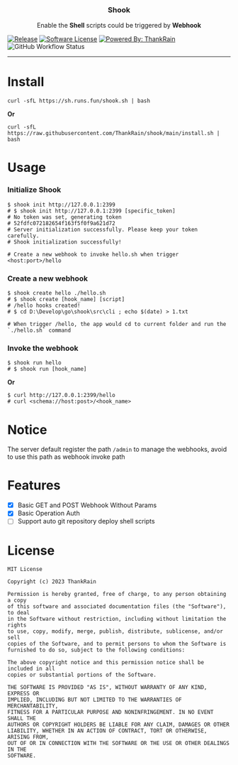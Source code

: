 <p align="center">
  <h3 align="center">Shook</h3>
<p align="center">Enable the <strong>Shell</strong> scripts could be triggered by <strong>Webhook</strong></p>
</p>

[![Release](https://img.shields.io/github/release/thankrain/shook.svg?style=for-the-badge)](https://github.com/thankrain/shook/releases/latest)
[![Software License](https://img.shields.io/badge/license-MIT-brightgreen.svg?style=for-the-badge)](/LICENSE)
[![Powered By: ThankRain](https://img.shields.io/badge/powered%20by-thankrain-red.svg?style=for-the-badge)](https://github.com/thankrain)
![GitHub Workflow Status](https://img.shields.io/github/actions/workflow/status/thankrain/shook/release.yml?style=for-the-badge)


---

# Install

```shell
curl -sfL https://sh.runs.fun/shook.sh | bash
```

**Or**

```shell
curl -sfL https://raw.githubusercontent.com/ThankRain/shook/main/install.sh | bash
```

# Usage

### Initialize Shook

```shell
$ shook init http://127.0.0.1:2399
# $ shook init http://127.0.0.1:2399 [specific_token]
# No token was set, generating token
# 52fdfc072182654f163f5f0f9a621d72
# Server initialization successfully. Please keep your token carefully.
# Shook initialization successfully!

# Create a new webhook to invoke hello.sh when trigger <host:port>/hello
```

### Create a new webhook

```shell
$ shook create hello ./hello.sh
# $ shook create [hook_name] [script]
# /hello hooks created!
# $ cd D:\Develop\go\shook\src\cli ; echo $(date) > 1.txt

# When trigger /hello, the app would cd to current folder and run the `./hello.sh` command 
```

### Invoke the webhook

```shell
$ shook run hello
# $ shook run [hook_name]
```

**Or**

```shell
$ curl http://127.0.0.1:2399/hello
# curl <schema://host:post>/<hook_name>
```

# Notice

The server default register the path `/admin` to manage the webhooks, avoid to use this path as webhook invoke path

# Features

- [x] Basic GET and POST Webhook Without Params
- [x] Basic Operation Auth
- [ ] Support auto git repository deploy shell scripts

# License

```text
MIT License

Copyright (c) 2023 ThankRain

Permission is hereby granted, free of charge, to any person obtaining a copy
of this software and associated documentation files (the "Software"), to deal
in the Software without restriction, including without limitation the rights
to use, copy, modify, merge, publish, distribute, sublicense, and/or sell
copies of the Software, and to permit persons to whom the Software is
furnished to do so, subject to the following conditions:

The above copyright notice and this permission notice shall be included in all
copies or substantial portions of the Software.

THE SOFTWARE IS PROVIDED "AS IS", WITHOUT WARRANTY OF ANY KIND, EXPRESS OR
IMPLIED, INCLUDING BUT NOT LIMITED TO THE WARRANTIES OF MERCHANTABILITY,
FITNESS FOR A PARTICULAR PURPOSE AND NONINFRINGEMENT. IN NO EVENT SHALL THE
AUTHORS OR COPYRIGHT HOLDERS BE LIABLE FOR ANY CLAIM, DAMAGES OR OTHER
LIABILITY, WHETHER IN AN ACTION OF CONTRACT, TORT OR OTHERWISE, ARISING FROM,
OUT OF OR IN CONNECTION WITH THE SOFTWARE OR THE USE OR OTHER DEALINGS IN THE
SOFTWARE.
```